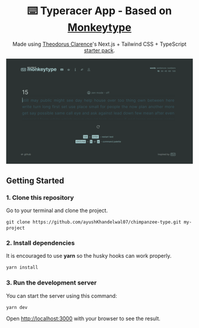 <div align="center">
  <h1>⌨️ Typeracer App - Based on <a href="https://monkeytype.com">Monkeytype</a></h1>
  <p>Made using <a href="https://theodorusclarence.com">Theodorus Clarence</a>'s Next.js + Tailwind CSS + TypeScript <a href="https://github.com/theodorusclarence/ts-nextjs-tailwind-starter">starter pack</a>.</p>
</div>

![Monkeytype Clone](https://github.com/steven2801/monkeytype-clone/blob/main/public/images/large-og.png?raw=true)

## Getting Started

### 1. Clone this repository

Go to your terminal and clone the project.

```
git clone https://github.com/ayushKhandelwal07/chimpanzee-type.git my-project
```

### 2. Install dependencies

It is encouraged to use **yarn** so the husky hooks can work properly.

```bash
yarn install
```


### 3. Run the development server

You can start the server using this command:

```bash
yarn dev
```

Open [http://localhost:3000](http://localhost:3000) with your browser to see the result.
